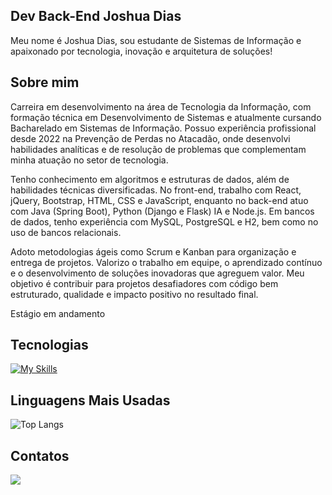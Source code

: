 ## Dev Back-End Joshua Dias
Meu nome é Joshua Dias, sou estudante de Sistemas de Informação e apaixonado por tecnologia, inovação e arquitetura de soluções!

## Sobre mim
Carreira em desenvolvimento na área de Tecnologia da Informação, com formação técnica em Desenvolvimento de Sistemas e atualmente cursando Bacharelado em Sistemas de Informação. Possuo experiência profissional desde 2022 na Prevenção de Perdas no Atacadão, onde desenvolvi habilidades analíticas e de resolução de problemas que complementam minha atuação no setor de tecnologia.

Tenho conhecimento em algoritmos e estruturas de dados, além de habilidades técnicas diversificadas. No front-end, trabalho com React, jQuery, Bootstrap, HTML, CSS e JavaScript, enquanto no back-end atuo com Java (Spring Boot), Python (Django e Flask) IA e Node.js. Em bancos de dados, tenho experiência com MySQL, PostgreSQL e H2, bem como no uso de bancos relacionais.

Adoto metodologias ágeis como Scrum e Kanban para organização e entrega de projetos. Valorizo o trabalho em equipe, o aprendizado contínuo e o desenvolvimento de soluções inovadoras que agreguem valor. Meu objetivo é contribuir para projetos desafiadores com código bem estruturado, qualidade e impacto positivo no resultado final.

Estágio em andamento

## Tecnologias

[![My Skills](https://skillicons.dev/icons?i=java,spring,python,kotlin,mysql,postgres,js,nodejs,react,git,aws,docker&perline=17)](https://skillicons.dev)

## Linguagens Mais Usadas

![Top Langs](https://github-readme-stats.vercel.app/api/top-langs/?username=joshuadias06&layout=compact&langs_count=6&theme=dark)

## Contatos
<div>
  <a href="https://www.linkedin.com/in/joshua-dias-8960121ba/"><img src = "https://img.shields.io/badge/LinkedIn-0077B5?style=for-the-badge&logo=linkedin&logoColor=white"></a>
</div>
